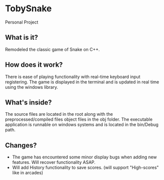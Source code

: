 # TobySnake
Personal Project

## What is it?
Remodeled the classic game of Snake on C++.

## How does it work?
There is ease of playing functionality with real-time keyboard input registering. The game is displayed in the terminal and is updated in real time
using the windows library.

## What's inside?
The source files are located in the root along with the preprocessed/compiled files object files in the obj folder. The executable application 
is runnable on windows systems and is located in the bin/Debug path.

## Changes?
* The game has encountered some minor display bugs when adding new features. Will recover functionality ASAP.
* Will add History functionality to save scores. (will support "High-scores" like in arcades)
 